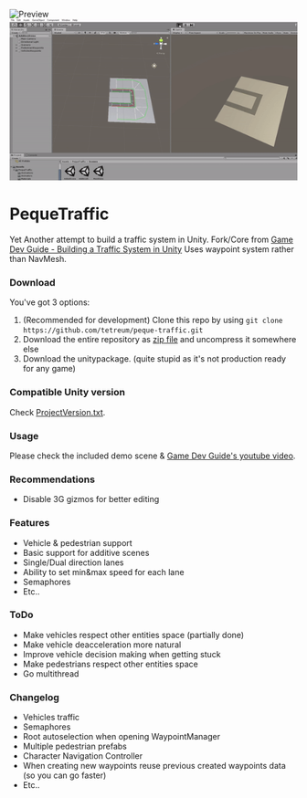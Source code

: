 ![Preview](https://raw.githubusercontent.com/tetreum/peque-traffic/master/Images/2.gif)
![Basic support for additive scenes](https://raw.githubusercontent.com/tetreum/peque-traffic/master/Images/1.gif)

# PequeTraffic

Yet Another attempt to build a traffic system in Unity.
Fork/Core from [Game Dev Guide - Building a Traffic System in Unity](https://www.youtube.com/watch?v=MXCZ-n5VyJc)
Uses waypoint system rather than NavMesh.

### Download

You've got 3 options:
1. (Recommended for development) Clone this repo by using `git clone https://github.com/tetreum/peque-traffic.git`
1. Download the entire repository as [zip file](https://github.com/tetreum/peque-traffic/archive/master.zip) and uncompress it somewhere else
2. Download the unitypackage. (quite stupid as it's not production ready for any game)

### Compatible Unity version

Check [ProjectVersion.txt](https://github.com/tetreum/peque-traffic/blob/master/ProjectSettings/ProjectVersion.txt).

### Usage

Please check the included demo scene & [Game Dev Guide's youtube video](https://www.youtube.com/watch?v=MXCZ-n5VyJc).

### Recommendations

- Disable 3G gizmos for better editing

### Features
- Vehicle & pedestrian support
- Basic support for additive scenes
- Single/Dual direction lanes
- Ability to set min&max speed for each lane
- Semaphores
- Etc..

### ToDo

- Make vehicles respect other entities space (partially done)
- Make vehicle deacceleration more natural
- Improve vehicle decision making when getting stuck
- Make pedestrians respect other entities space
- Go multithread


### Changelog
- Vehicles traffic
- Semaphores
- Root autoselection when opening WaypointManager
- Multiple pedestrian prefabs
- Character Navigation Controller
- When creating new waypoints reuse previous created waypoints data (so you can go faster)
- Etc..